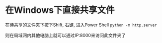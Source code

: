 # 在Windows下直接共享文件

在待共享的文件夹下按下Shift, 右键, 进入Power Shell
`python -m http.server`

则在局域网内其他电脑上就可以通过IP:8000来访问此文件夹了
